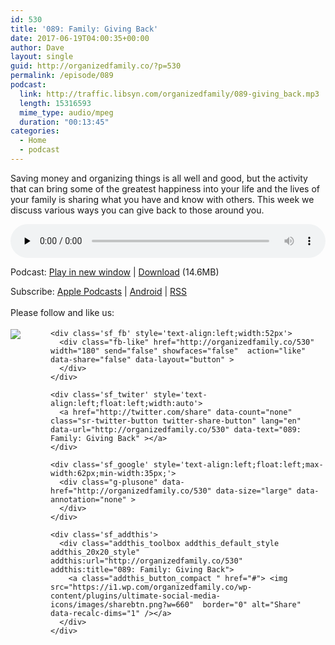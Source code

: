```yaml
---
id: 530
title: '089: Family: Giving Back'
date: 2017-06-19T04:00:35+00:00
author: Dave
layout: single
guid: http://organizedfamily.co/?p=530
permalink: /episode/089
podcast:
  link: http://traffic.libsyn.com/organizedfamily/089-giving_back.mp3
  length: 15316593
  mime_type: audio/mpeg
  duration: "00:13:45"
categories:
  - Home
  - podcast
---
```

Saving money and organizing things is all well and good, but the activity that can bring some of the greatest happiness into your life and the lives of your family is sharing what you have and know with others. This week we discuss various ways you can give back to those around you.

<div class="powerpress_player" id="powerpress_player_5410">
  <audio class="wp-audio-shortcode" id="audio-530-90" preload="none" style="width: 100%;" controls="controls"><source type="audio/mpeg" src="http://traffic.libsyn.com/organizedfamily/089-giving_back.mp3?_=90" /><a href="http://traffic.libsyn.com/organizedfamily/089-giving_back.mp3">http://traffic.libsyn.com/organizedfamily/089-giving_back.mp3</a></audio>
</div>

<p class="powerpress_links powerpress_links_mp3">
  Podcast: <a href="http://traffic.libsyn.com/organizedfamily/089-giving_back.mp3" class="powerpress_link_pinw" target="_blank" title="Play in new window" onclick="return powerpress_pinw('http://organizedfamily.co/?powerpress_pinw=530-podcast');" rel="nofollow">Play in new window</a> | <a href="http://traffic.libsyn.com/organizedfamily/089-giving_back.mp3" class="powerpress_link_d" title="Download" rel="nofollow" download="089-giving_back.mp3">Download</a> (14.6MB)
</p>

<p class="powerpress_links powerpress_subscribe_links">
  Subscribe: <a href="https://itunes.apple.com/us/podcast/organized-family/id1047979605?mt=2&ls=1#episodeGuid=http%3A%2F%2Forganizedfamily.co%2F%3Fp%3D530" class="powerpress_link_subscribe powerpress_link_subscribe_itunes" title="Subscribe on Apple Podcasts" rel="nofollow">Apple Podcasts</a> | <a href="http://subscribeonandroid.com/organizedfamily.co/feed/podcast" class="powerpress_link_subscribe powerpress_link_subscribe_android" title="Subscribe on Android" rel="nofollow">Android</a> | <a href="http://organizedfamily.co/feed/podcast" class="powerpress_link_subscribe powerpress_link_subscribe_rss" title="Subscribe via RSS" rel="nofollow">RSS</a>
</p>

<div class='sfsi_Sicons' style='width: 100%; display: inline-block; vertical-align: middle; text-align:left'>
  <div style='margin:0px 8px 0px 0px; line-height: 24px'>
    <span>Please follow and like us:</span>
  </div>
  
  <div class='sfsi_socialwpr'>
    <div class='sf_subscrbe' style='text-align:left;float:left;width:64px'>
      <a href="http://www.specificfeeds.com/widget/emailsubscribe/MTc5ODgx/OA==/" target="_blank"><img src="https://i2.wp.com/organizedfamily.co/wp-content/plugins/ultimate-social-media-icons/images/follow_subscribe.png?w=660" data-recalc-dims="1" /></a>
    </div>
    
    <div class='sf_fb' style='text-align:left;width:52px'>
      <div class="fb-like" href="http://organizedfamily.co/530" width="180" send="false" showfaces="false"  action="like" data-share="false" data-layout="button" >
      </div>
    </div>
    
    <div class='sf_twiter' style='text-align:left;float:left;width:auto'>
      <a href="http://twitter.com/share" data-count="none" class="sr-twitter-button twitter-share-button" lang="en" data-url="http://organizedfamily.co/530" data-text="089: Family: Giving Back" ></a>
    </div>
    
    <div class='sf_google' style='text-align:left;float:left;max-width:62px;min-width:35px;'>
      <div class="g-plusone" data-href="http://organizedfamily.co/530" data-size="large" data-annotation="none" >
      </div>
    </div>
    
    <div class='sf_addthis'>
      <div class="addthis_toolbox addthis_default_style addthis_20x20_style" addthis:url="http://organizedfamily.co/530" addthis:title="089: Family: Giving Back">
        <a class="addthis_button_compact " href="#"> <img src="https://i1.wp.com/organizedfamily.co/wp-content/plugins/ultimate-social-media-icons/images/sharebtn.png?w=660"  border="0" alt="Share" data-recalc-dims="1" /></a>
      </div>
    </div>
  </div>
</div>